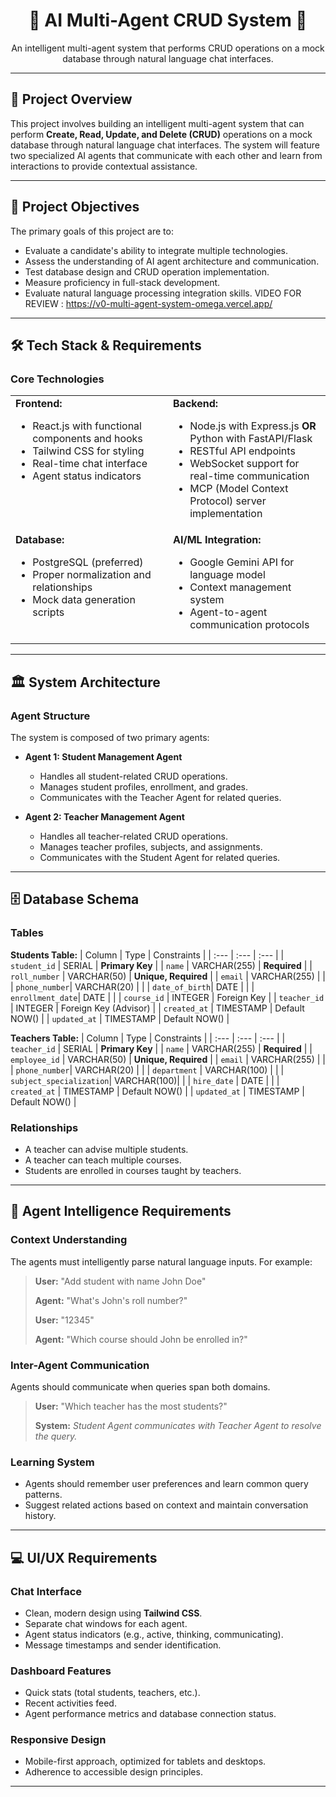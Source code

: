 <div align="center">
  <h1>🤖 AI Multi-Agent CRUD System 🤖</h1>
</div>

<p align="center">
  An intelligent multi-agent system that performs CRUD operations on a mock database through natural language chat interfaces.
</p>

---

## 🚀 Project Overview

This project involves building an intelligent multi-agent system that can perform **Create, Read, Update, and Delete (CRUD)** operations on a mock database through natural language chat interfaces. The system will feature two specialized AI agents that communicate with each other and learn from interactions to provide contextual assistance.

---

## 🎯 Project Objectives

The primary goals of this project are to:
* Evaluate a candidate's ability to integrate multiple technologies.
* Assess the understanding of AI agent architecture and communication.
* Test database design and CRUD operation implementation.
* Measure proficiency in full-stack development.
* Evaluate natural language processing integration skills.
VIDEO FOR REVIEW : https://v0-multi-agent-system-omega.vercel.app/
---

## 🛠️ Tech Stack & Requirements

### Core Technologies
<table>
  <tr>
    <td valign="top" width="50%">
      <strong>Frontend:</strong>
      <ul>
        <li>React.js with functional components and hooks</li>
        <li>Tailwind CSS for styling</li>
        <li>Real-time chat interface</li>
        <li>Agent status indicators</li>
      </ul>
    </td>
    <td valign="top" width="50%">
      <strong>Backend:</strong>
      <ul>
        <li>Node.js with Express.js <strong>OR</strong> Python with FastAPI/Flask</li>
        <li>RESTful API endpoints</li>
        <li>WebSocket support for real-time communication</li>
        <li>MCP (Model Context Protocol) server implementation</li>
      </ul>
    </td>
  </tr>
  <tr>
    <td valign="top" width="50%">
      <strong>Database:</strong>
      <ul>
        <li>PostgreSQL (preferred)</li>
        <li>Proper normalization and relationships</li>
        <li>Mock data generation scripts</li>
      </ul>
    </td>
    <td valign="top" width="50%">
      <strong>AI/ML Integration:</strong>
      <ul>
        <li>Google Gemini API for language model</li>
        <li>Context management system</li>
        <li>Agent-to-agent communication protocols</li>
      </ul>
    </td>
  </tr>
</table>

---

## 🏛️ System Architecture

### Agent Structure
The system is composed of two primary agents:

* **Agent 1: Student Management Agent**
    * Handles all student-related CRUD operations.
    * Manages student profiles, enrollment, and grades.
    * Communicates with the Teacher Agent for related queries.

* **Agent 2: Teacher Management Agent**
    * Handles all teacher-related CRUD operations.
    * Manages teacher profiles, subjects, and assignments.
    * Communicates with the Student Agent for related queries.

---

## 🗄️ Database Schema

### Tables
**Students Table:**
| Column | Type | Constraints |
| :--- | :--- | :--- |
| `student_id` | SERIAL | **Primary Key** |
| `name` | VARCHAR(255) | **Required** |
| `roll_number` | VARCHAR(50) | **Unique, Required** |
| `email` | VARCHAR(255) | |
| `phone_number`| VARCHAR(20) | |
| `date_of_birth`| DATE | |
| `enrollment_date`| DATE | |
| `course_id` | INTEGER | Foreign Key |
| `teacher_id` | INTEGER | Foreign Key (Advisor) |
| `created_at` | TIMESTAMP | Default NOW() |
| `updated_at` | TIMESTAMP | Default NOW() |

**Teachers Table:**
| Column | Type | Constraints |
| :--- | :--- | :--- |
| `teacher_id` | SERIAL | **Primary Key** |
| `name` | VARCHAR(255) | **Required** |
| `employee_id` | VARCHAR(50) | **Unique, Required** |
| `email` | VARCHAR(255) | |
| `phone_number`| VARCHAR(20) | |
| `department` | VARCHAR(100) | |
| `subject_specialization`| VARCHAR(100)| |
| `hire_date` | DATE | |
| `created_at` | TIMESTAMP | Default NOW() |
| `updated_at` | TIMESTAMP | Default NOW() |

### Relationships
* A teacher can advise multiple students.
* A teacher can teach multiple courses.
* Students are enrolled in courses taught by teachers.

---

## 🧠 Agent Intelligence Requirements

### Context Understanding
The agents must intelligently parse natural language inputs. For example:
> **User:** "Add student with name John Doe"
>
> **Agent:** "What's John's roll number?"
>
> **User:** "12345"
>
> **Agent:** "Which course should John be enrolled in?"

### Inter-Agent Communication
Agents should communicate when queries span both domains.
> **User:** "Which teacher has the most students?"
>
> **System:** *Student Agent communicates with Teacher Agent to resolve the query.*

### Learning System
* Agents should remember user preferences and learn common query patterns.
* Suggest related actions based on context and maintain conversation history.

---

## 💻 UI/UX Requirements

### Chat Interface
* Clean, modern design using **Tailwind CSS**.
* Separate chat windows for each agent.
* Agent status indicators (e.g., active, thinking, communicating).
* Message timestamps and sender identification.

### Dashboard Features
* Quick stats (total students, teachers, etc.).
* Recent activities feed.
* Agent performance metrics and database connection status.

### Responsive Design
* Mobile-first approach, optimized for tablets and desktops.
* Adherence to accessible design principles.

---



